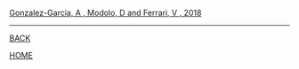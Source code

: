 
[Gonzalez-Garcia, A , Modolo, D  and Ferrari, V , 2018](gonzalez_garcia_et_al_2017/summary.md)

---
[BACK](../index.md)

[HOME]( ../../index.md)